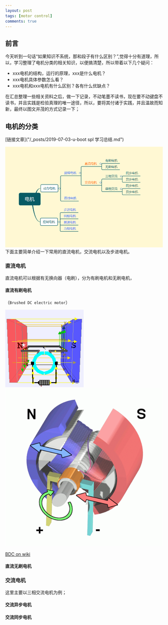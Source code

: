 ```yaml
---
layout: post
tags: [motor control]
comments: true
---
```


## 前言
今天听到一句话“如果知识不系统，那和段子有什么区别？”,觉得十分有道理，所以，学习整理了电机分类的相关知识，以便搞清楚，所以带着以下几个疑问：
- xxx电机的结构，运行的原理，xxx是什么电机？
- xxx电机具体参数怎么看？ 
- xxx电机和xxx电机有什么区别？各有什么优缺点？

在汇总整理一些相关资料之后，做一下记录，不动笔墨不读书，现在要不动键盘不读书，并且实践是检验真理的唯一途径，所以，要将其付诸于实践，并且温故而知新，最终以图文并茂的方式记录一下；
## 电机的分类

[链接文章]("/_posts/2019-07-03-u-boot spl 学习总结.md")

![电机分类](/img/20190909/电机分类.png)
下面主要简单介绍一下常用的直流电机，交流电机以及步进电机。
### 直流电机
直流电机可以根据有无换向器（电刷），分为有刷电机和无刷电机，
#### 直流有刷电机
（`Brushed DC electric motor`）

![dc_motor](/img/20190909/dc_motor.gif)
![dc_motor_2](/img/20190909/dc_motor_2.gif)

[BDC on wiki](https://en.wikipedia.org/wiki/Brushed_DC_electric_motor#The_commutating_plane)
#### 直流无刷电机

### 交流电机
这里主要以三相交流电机为例；

#### 交流异步电机

#### 交流同步电机


